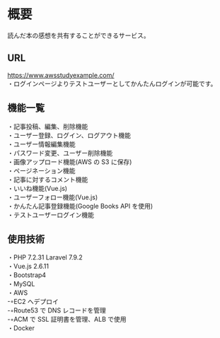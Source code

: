 # 概要

読んだ本の感想を共有することができるサービス。

## URL

https://www.awsstudyexample.com/  
・ログインページよりテストユーザーとしてかんたんログインが可能です。

## 機能一覧

・記事投稿、編集、削除機能  
・ユーザー登録、ログイン、ログアウト機能  
・ユーザー情報編集機能  
・パスワード変更、ユーザー削除機能  
・画像アップロード機能(AWS の S3 に保存)  
・ページネーション機能  
・記事に対するコメント機能  
・いいね機能(Vue.js)  
・ユーザーフォロー機能(Vue.js)  
・かんたん記事登録機能(Google Books API を使用)  
・テストユーザーログイン機能

## 使用技術

・PHP 7.2.31 Laravel 7.9.2  
・Vue.js 2.6.11  
・Bootstrap4  
・MySQL  
・AWS  
 -◦EC2 へデプロイ  
 -◦Route53 で DNS レコードを管理  
 -◦ACM で SSL 証明書を管理、ALB で使用  
・Docker
